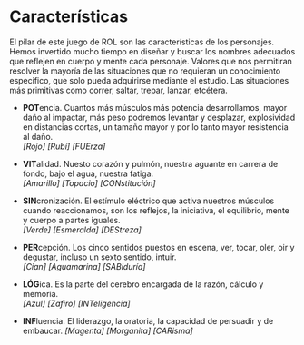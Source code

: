 
Características
===============

El pilar de este juego de ROL son las características de los personajes. Hemos invertido mucho tiempo en diseñar y buscar los nombres adecuados que reflejen en cuerpo y mente cada personaje. Valores que nos permitiran resolver la mayoría de las situaciones que no requieran un conocimiento especifico, que solo pueda adquirirse mediante el estudio. Las situaciones más primitivas como correr, saltar, trepar, lanzar, etcétera.

* **POT**encia. Cuantos más músculos más potencia desarrollamos, mayor daño al impactar, más peso podremos levantar y desplazar, explosividad en distancias cortas, un tamaño mayor y por lo tanto mayor resistencia al daño.  
_[Rojo] [Rubí] [FUErza]_

* **VIT**alidad. Nuesto corazón y pulmón, nuestra aguante en carrera de fondo, bajo el agua, nuestra fatiga.  
_[Amarillo] [Topacio] [CONstitución]_

* **SIN**cronización. El estímulo eléctrico que activa nuestros músculos cuando reaccionamos, son los reflejos, la iniciativa, el equilibrio, mente y cuerpo a partes iguales.  
_[Verde] [Esmeralda] [DEStreza]_

* **PER**cepción. Los cinco sentidos puestos en escena, ver, tocar, oler, oir y degustar, incluso un sexto sentido, intuir.  
_[Cian] [Aguamarina] [SABiduría]_

* **LÓG**ica. Es la parte del cerebro encargada de la razón, cálculo y memoria.  
_[Azul] [Zafiro] [INTeligencia]_

* **INF**luencia. El liderazgo, la oratoria, la capacidad de persuadir y de embaucar.
_[Magenta] [Morganita] [CARisma]_